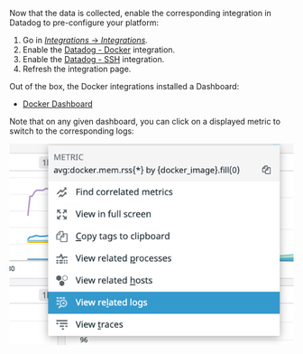 Now that the data is collected, enable the corresponding integration in Datadog to pre-configure your platform:

1. Go in [_Integrations_ -> _Integrations_](https://app.datadoghq.com/account/settings).
2. Enable the [Datadog - Docker](https://app.datadoghq.com/account/settings#integrations/docker) integration.
3. Enable the [Datadog - SSH](https://app.datadoghq.com/account/settings#integrations/redis) integration.
4. Refresh the integration page.

Out of the box, the Docker integrations installed a Dashboard:

* [Docker Dashboard](https://app.datadoghq.com/screen/integration/52/docker---overview)

Note that on any given dashboard, you can click on a displayed metric to switch to the corresponding logs:

![metrics switch to logs](https://raw.githubusercontent.com/l0k0ms/workshops/master/log-workshop-4/images/metrics-to-log.png)
